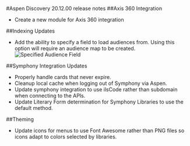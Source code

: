 #Aspen Discovery 20.12.00 release notes
##Axis 360 Integration
- Create a new module for Axis 360 integration

##Indexing Updates
- Add the ability to specify a field to load audiences from. Using this option will require an audience map to be created. 
  ![Specified Audience Field](/release_notes/images/20_12_00_specified_audience_field.png)

##Symphony Integration Updates
- Properly handle cards that never expire.
- Cleanup local cache when logging out of Symphony via Aspen.
- Update symphony integration to use ilsCode rather than subdomain when connecting to the APIs.
- Update Literary Form determination for Symphony Libraries to use the default method.

##Theming
- Update icons for menus to use Font Awesome rather than PNG files so icons adapt to colors selected by libraries. 